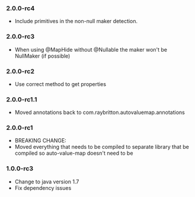### 2.0.0-rc4

* Include primitives in the non-null maker detection.

### 2.0.0-rc3

* When using @MapHide without @Nullable the maker won't be NullMaker (if possible)

### 2.0.0-rc2

* Use correct method to get properties

### 2.0.0-rc1.1

* Moved annotations back to com.raybritton.autovaluemap.annotations

### 2.0.0-rc1

* BREAKING CHANGE:
* Moved everything that needs to be compiled to separate library that be compiled so auto-value-map doesn't need to be

### 1.0.0-rc3

* Change to java version 1.7
* Fix dependency issues